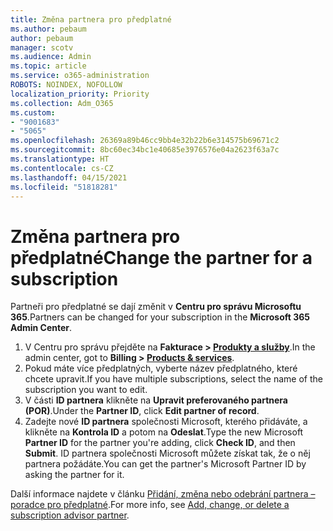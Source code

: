 ```yaml
---
title: Změna partnera pro předplatné
ms.author: pebaum
author: pebaum
manager: scotv
ms.audience: Admin
ms.topic: article
ms.service: o365-administration
ROBOTS: NOINDEX, NOFOLLOW
localization_priority: Priority
ms.collection: Adm_O365
ms.custom:
- "9001683"
- "5065"
ms.openlocfilehash: 26369a89b46cc9bb4e32b22b6e314575b69671c2
ms.sourcegitcommit: 8bc60ec34bc1e40685e3976576e04a2623f63a7c
ms.translationtype: HT
ms.contentlocale: cs-CZ
ms.lasthandoff: 04/15/2021
ms.locfileid: "51818281"
---
```

# <a name="change-the-partner-for-a-subscription"></a><span data-ttu-id="f97fc-102">Změna partnera pro předplatné</span><span class="sxs-lookup"><span data-stu-id="f97fc-102">Change the partner for a subscription</span></span>

<span data-ttu-id="f97fc-103">Partneři pro předplatné se dají změnit v **Centru pro správu Microsoftu 365**.</span><span class="sxs-lookup"><span data-stu-id="f97fc-103">Partners can be changed for your subscription in the **Microsoft 365 Admin Center**.</span></span>

1. <span data-ttu-id="f97fc-104">V Centru pro správu přejděte na **Fakturace > [Produkty a služby](https://go.microsoft.com/fwlink/p/?linkid=842054)**.</span><span class="sxs-lookup"><span data-stu-id="f97fc-104">In the admin center, got to **Billing > [Products & services](https://go.microsoft.com/fwlink/p/?linkid=842054)**.</span></span> 
2. <span data-ttu-id="f97fc-105">Pokud máte více předplatných, vyberte název předplatného, které chcete upravit.</span><span class="sxs-lookup"><span data-stu-id="f97fc-105">If you have multiple subscriptions, select the name of the subscription you want to edit.</span></span> 
3. <span data-ttu-id="f97fc-106">V části **ID partnera** klikněte na **Upravit preferovaného partnera (POR)**.</span><span class="sxs-lookup"><span data-stu-id="f97fc-106">Under the **Partner ID**, click **Edit partner of record**.</span></span>
4. <span data-ttu-id="f97fc-107">Zadejte nové **ID partnera** společnosti Microsoft, kterého přidáváte, a klikněte na **Kontrola ID** a potom na **Odeslat**.</span><span class="sxs-lookup"><span data-stu-id="f97fc-107">Type the new Microsoft **Partner ID** for the partner you're adding, click **Check ID**, and then **Submit**.</span></span> <span data-ttu-id="f97fc-108">ID partnera společnosti Microsoft můžete získat tak, že o něj partnera požádáte.</span><span class="sxs-lookup"><span data-stu-id="f97fc-108">You can get the partner's Microsoft Partner ID by asking the partner for it.</span></span>

<span data-ttu-id="f97fc-109">Další informace najdete v článku [Přidání, změna nebo odebrání partnera – poradce pro předplatné](https://docs.microsoft.com/microsoft-365/admin/misc/add-partner).</span><span class="sxs-lookup"><span data-stu-id="f97fc-109">For more info, see [Add, change, or delete a subscription advisor partner](https://docs.microsoft.com/microsoft-365/admin/misc/add-partner).</span></span> 
